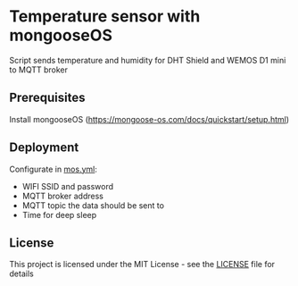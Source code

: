 # Temperature sensor with mongooseOS
Script sends temperature and humidity for DHT Shield and WEMOS D1 mini to MQTT broker

## Prerequisites
Install mongooseOS (https://mongoose-os.com/docs/quickstart/setup.html)

## Deployment
Configurate in [mos.yml](mos.yml):
* WIFI SSID and password
* MQTT broker address
* MQTT topic the data should be sent to
* Time for deep sleep

## License
This project is licensed under the MIT License - see the [LICENSE](LICENSE) file for details
